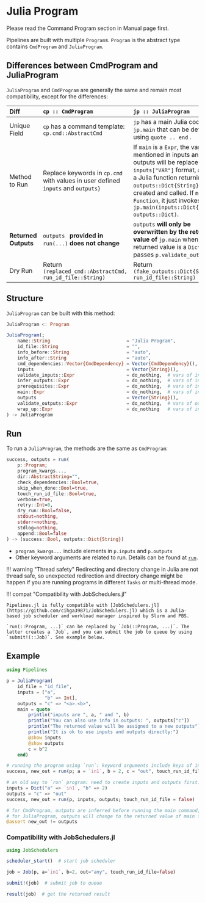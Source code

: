 # Julia Program

Please read the Command Program section in Manual page first.

Pipelines are built with multiple `Program`s. `Program` is the abstract type contains `CmdProgram` and `JuliaProgram`.

## Differences between CmdProgram and JuliaProgram

`JuliaProgram` and `CmdProgram` are generally the same and remain most compatibility, except for the differences:

| Diff                 | `cp :: CmdProgram`                                           | `jp :: JuliaProgram`                                         |
| :------------------- | :----------------------------------------------------------- | :----------------------------------------------------------- |
| Unique Field         | `cp` has a command template: `cp.cmd::AbstractCmd`           | `jp` has a main Julia code: `jp.main` that can be defined using `quote .. end` . |
| Method to Run        | Replace keywords in `cp.cmd` with values in user defined `inputs` and `outputs}` | If `main` is a `Expr`, the variables mentioned in inputs and outputs will be replaced to the `inputs["VAR"]` format, and then a Julia function returning `outputs::Dict{String}` is created and called. If `main` isa `Function`, it just invokes `jp.main(inputs::Dict{String}, outputs::Dict)`. |
| **Returned Outputs** | `outputs ` **provided in** `run(...)` **does not change**    | `outputs` **will only be overwritten by the returned value of** `jp.main` when the returned value is a `Dict` and passes `p.validate_outputs`. |
| Dry Run              | Return `(replaced_cmd::AbstractCmd, run_id_file::String)`    | Return `(fake_outputs::Dict{String}, run_id_file::String)`   |

## Structure

`JuliaProgram` can be built with this method:

```julia
JuliaProgram <: Program

JuliaProgram(;
    name::String                            = "Julia Program",
    id_file::String                         = "",
    info_before::String                     = "auto",
    info_after::String                      = "auto",
    cmd_dependencies::Vector{CmdDependency} = Vector{CmdDependency}(),
    inputs                                  = Vector{String}(),
    validate_inputs::Expr                   = do_nothing,  # vars of inputs
    infer_outputs::Expr                     = do_nothing,  # vars of inputs
    prerequisites::Expr                     = do_nothing,  # vars of inputs and outputs
    main::Expr                              = do_nothing,  # vars of inputs and outputs
    outputs                                 = Vector{String}(),
    validate_outputs::Expr                  = do_nothing,  # vars of outputs
    wrap_up::Expr                           = do_nothing   # vars of inputs and outputs
) -> JuliaProgram
```

## Run

To run a `JuliaProgram`, the methods are the same as `CmdProgram`:

```julia
success, outputs = run(
	p::Program;
	program_kwargs...,
	dir::AbstractString="",
	check_dependencies::Bool=true,
	skip_when_done::Bool=true,
	touch_run_id_file::Bool=true,
	verbose=true,
	retry::Int=0,
	dry_run::Bool=false,
	stdout=nothing,
	stderr=nothing,
	stdlog=nothing,
	append::Bool=false
) -> (success::Bool, outputs::Dict{String})
```

- `program_kwargs...` include elements in `p.inputs` and `p.outputs`
- Other keyword arguments are related to run. Details can be found at [`run`](@ref).



!!! warning "Thread safety"
    Redirecting and directory change in Julia are not thread safe, so unexpected redirection and directory change might be happen if you are running programs in different `Tasks` or multi-thread mode.



!!! compat "Compatibility with JobSchedulers.jl"

    Pipelines.jl is fully compatible with [JobSchedulers.jl](https://github.com/cihga39871/JobSchedulers.jl) which is a Julia-based job scheduler and workload manager inspired by Slurm and PBS.

    `run(::Program, ...)` can be replaced by `Job(::Program, ...)`. The latter creates a `Job`, and you can submit the job to queue by using `submit!(::Job)`. See example below.

## Example
```julia
using Pipelines

p = JuliaProgram(
	id_file = "id_file",
	inputs = ["a",
	          "b" => Int],
	outputs = "c" => "<a>.<b>",
	main = quote
		println("inputs are ", a, " and ", b)
		println("You can also use info in outputs: ", outputs["c"])
		println("The returned value will be assigned to a new outputs")
		println("It is ok to use inputs and outputs directly:")
		@show inputs
		@show outputs
		c = b^2
	end)

# running the program using `run`: keyword arguments include keys of inputs and outputs
success, new_out = run(p; a = `in1`, b = 2, c = "out", touch_run_id_file = false)

# an old way to `run` program: need to create inputs and outputs first.
inputs = Dict("a" => `in1`, "b" => 2)
outputs = "c" => "out"
success, new_out = run(p, inputs, outputs; touch_run_id_file = false)

# for CmdProgram, outputs are inferred before running the main command, however,
# for JuliaProgram, outputs will change to the returned value of main function, if the returned value is a Dict and pass `p.validate_outputs`
@assert new_out != outputs
```

### Compatibility with JobSchedulers.jl

```julia
using JobSchedulers

scheduler_start()  # start job scheduler

job = Job(p, a=`in1`, b=2, out="any", touch_run_id_file=false)

submit!(job)  # submit job to queue

result(job)  # get the returned result

```
